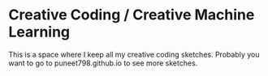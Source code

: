 # Creative Coding / Creative Machine Learning 

This is a space where I keep all my creative coding sketches. Probably you want to go to puneet798.github.io to see more sketches.

